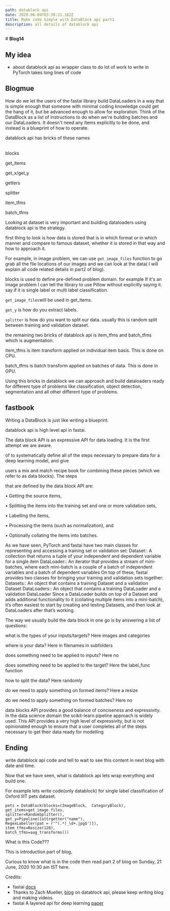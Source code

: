 ```yaml
---
path: datablock api
date: 2020-06-09T03:38:21.162Z
title: Make code Simple with DataBlock api part1
description: all details of datablock api
---
```

\# **Blog14**

## My idea

* about datablock api as wrapper class to do lot of work to write in PyTorch takes long lines of code

## Blogmue

How do we let the users of the fastai library build DataLoaders in a way that is simple enough that someone with minimal coding knowledge could get the hang of it, but be advanced enough to allow for exploration. Think of the DataBlock as a list of instructions to do when we're building batches and our DataLoaders. It doesn't need any items explicitly to be done, and instead is a blueprint of how to operate.

datablock api has bricks of these names 

\
blocks

get_items

get_x/get_y

getters

splitter

item_tfms

batch_tfms

Looking at dataset is very important and building dataloaders using datablock api is the strategy. 

first thing to look is how data is stored that is in which format or in which manner and compare to famous dataset, whether it is stored in that way and how to approach it.

For example, in image problem, we can use `get_image_files` function to go grab all the file locations of our images and we can look at the data( I will explain all code related details in part2 of blog).

blocks is used to define pre-defined problem domain. for example If it's an image problem I can tell the library to use Pillow without explicitly saying it. say if it is single label or multi label classification.

`get_image_files`will be used in get_items.

`get_y` is how do you extract labels.

`splitter` is how do you want to split our data. usually this is random split between training and validation dataset. 

the remaining two bricks of datablock api is item_tfms and batch_tfms which is augmentation.

item_tfms is item transform applied on individual item basis. This is done on CPU.

batch_tfms is batch transform applied on batches of data. This is done in GPU.

Using this bricks in datablock we can approach and build dataloaders ready for different type of problems like classification, object detection, segmentation and all other different type of problems.

## fastbook

Writing a DataBlock is just like writing a blueprint.

datablock api is high level api in fastai.

 The data block API is an expressive API for data loading. It is the first attempt we are aware.

of to systematically define all of the steps necessary to prepare data for a deep learning model, and give

users a mix and match recipe book for combining these pieces (which we refer to as data blocks). The steps

that are defined by the data block API are:

• Getting the source items,

• Splitting the items into the training set and one or more validation sets,

• Labelling the items,

• Processing the items (such as normalization), and

• Optionally collating the items into batches.

As we have seen, PyTorch and fastai have two main classes for representing and accessing a training set or validation set: Dataset:: A collection that returns a tuple of your independent and dependent variable for a single item DataLoader:: An iterator that provides a stream of mini-batches, where each mini-batch is a couple of a batch of independent variables and a batch of dependent variables On top of these, fastai provides two classes for bringing your training and validation sets together: Datasets:: An object that contains a training Dataset and a validation Dataset DataLoaders:: An object that contains a training DataLoader and a validation DataLoader Since a DataLoader builds on top of a Dataset and adds additional functionality to it (collating multiple items into a mini-batch), it’s often easiest to start by creating and testing Datasets, and then look at DataLoaders after that’s working.

The way we usually build the data block in one go is by answering a list of questions:

what is the types of your inputs/targets? Here images and categories

where is your data? Here in filenames in subfolders

does something need to be applied to inputs? Here no

does something need to be applied to the target? Here the label_func function

how to split the data? Here randomly

do we need to apply something on formed items? Here a resize

do we need to apply something on formed batches? Here no

data blocks API provides a good balance of conciseness and expressivity. In the data science domain the scikit-learn pipeline approach is widely used. This API provides a very high level of expressivity, but is not opinionated enough to ensure that a user completes all of the steps necessary to get their data ready for modelling

## Ending

write datablock api code and tell to wait to see this content in next blog with date and time.

Now that we have seen, what is datablock api lets wrap everything and build one.

For example lets write code(only datablock) for single label classification of Oxford IIIT pets dataset.

```
pets = DataBlock(blocks=(ImageBlock,  CategoryBlock),  
get_items=get_image_files,  
splitter=RandomSplitter(),  
get_y=Pipeline([attrgetter("name"),  
RegexLabeller(pat = r'^(.*)_\d+.jpg$')]),  
item_tfms=Resize(128),  
batch_tfms=aug_transforms())
```

What is this Code???

This is introduction part of blog, 

Curious to know what is in the code then read part 2 of blog on Sunday, 21 June, 2020 10:30 am IST here.

Credits:

* fastai [docs](https://dev.fast.ai/) 
* Thanks to Zach Mueller, [blog](https://muellerzr.github.io/fastblog/datablock/2020/03/21/DataBlockAPI.html) on datablock api, please keep writing blog and making videos.
* fastai A layered api for deep learning [paper](https://arxiv.org/pdf/2002.04688.pdf)
